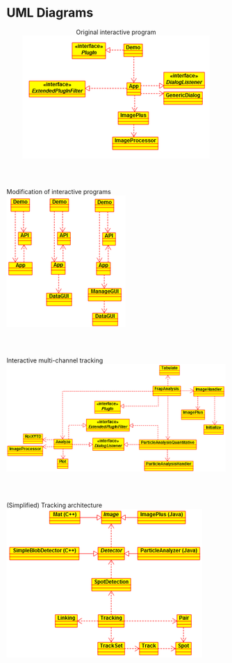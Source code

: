 # UML Diagrams
<p align="center">
Original interactive program
<br />
<img src="./SliderOriginal.png" />
<br /><br /><br /><br />

Modification of interactive programs
<br />
<img src="./SliderEvolution.png" />
<br /><br /><br /><br />

Interactive multi-channel tracking
<br />
<img src="./SliderMultiChannel.png" />
<br /><br /><br /><br />

(Simplified) Tracking architecture 
<br />
<img src="./TrackingSimplified.png" />
<br /><br /><br /><br />

</p>
